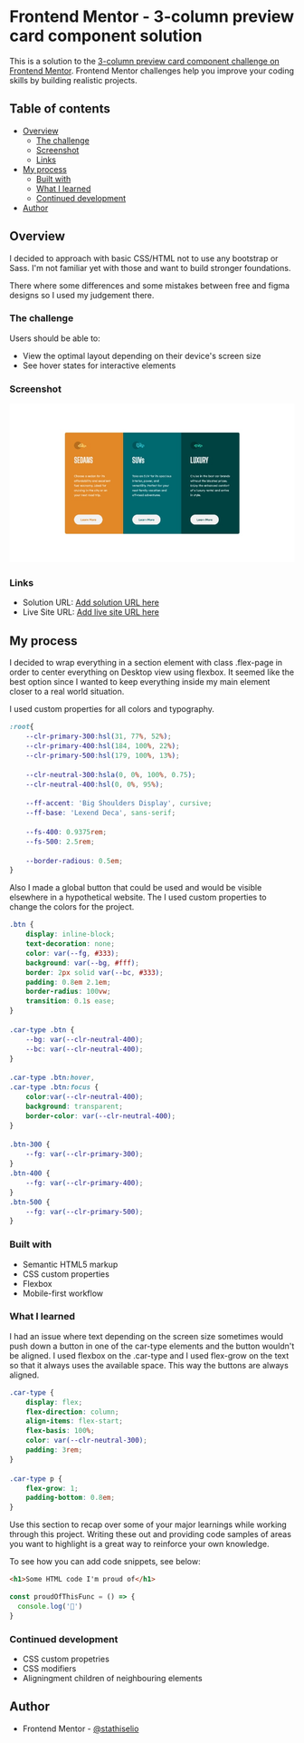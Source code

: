 # Frontend Mentor - 3-column preview card component solution

This is a solution to the [3-column preview card component challenge on Frontend Mentor](https://www.frontendmentor.io/challenges/3column-preview-card-component-pH92eAR2-). Frontend Mentor challenges help you improve your coding skills by building realistic projects. 

## Table of contents

- [Overview](#overview)
  - [The challenge](#the-challenge)
  - [Screenshot](#screenshot)
  - [Links](#links)
- [My process](#my-process)
  - [Built with](#built-with)
  - [What I learned](#what-i-learned)
  - [Continued development](#continued-development)
- [Author](#author)

## Overview

I decided to approach with basic CSS/HTML not to use any bootstrap or Sass. I'm not familiar yet with those and want to build stronger foundations.

There where some differences and some mistakes between free and figma designs so I used my judgement there.

### The challenge

Users should be able to:

- View the optimal layout depending on their device's screen size
- See hover states for interactive elements

### Screenshot

![](./solution-screenshot.jpg)

### Links

- Solution URL: [Add solution URL here](https://your-solution-url.com)
- Live Site URL: [Add live site URL here](https://your-live-site-url.com)

## My process

I decided to wrap everything in a section element with class .flex-page in order to center everything on Desktop view using flexbox. It seemed like the best option since I wanted to keep everything inside my main element closer to a real world situation.

I used custom properties for all colors and typography.

```css
:root{
    --clr-primary-300:hsl(31, 77%, 52%);
    --clr-primary-400:hsl(184, 100%, 22%);
    --clr-primary-500:hsl(179, 100%, 13%);

    --clr-neutral-300:hsla(0, 0%, 100%, 0.75);
    --clr-neutral-400:hsl(0, 0%, 95%);

    --ff-accent: 'Big Shoulders Display', cursive;
    --ff-base: 'Lexend Deca', sans-serif;

    --fs-400: 0.9375rem;
    --fs-500: 2.5rem;

    --border-radious: 0.5em;
}
```

Also I made a global button that could be used and would be visible elsewhere in a hypothetical website. The I used custom properties to change the colors for the project.

```css
.btn {
    display: inline-block;
    text-decoration: none;
    color: var(--fg, #333);
    background: var(--bg, #fff);
    border: 2px solid var(--bc, #333);
    padding: 0.8em 2.1em;
    border-radius: 100vw;
    transition: 0.1s ease;
}

.car-type .btn {
    --bg: var(--clr-neutral-400);
    --bc: var(--clr-neutral-400);
}

.car-type .btn:hover,
.car-type .btn:focus {
    color:var(--clr-neutral-400);
    background: transparent;
    border-color: var(--clr-neutral-400);
}

.btn-300 {
    --fg: var(--clr-primary-300);
}
.btn-400 {
    --fg: var(--clr-primary-400);
}
.btn-500 {
    --fg: var(--clr-primary-500);
}
```

### Built with

- Semantic HTML5 markup
- CSS custom properties
- Flexbox
- Mobile-first workflow


### What I learned

I had an issue where text depending on the screen size sometimes would push down a button in one of the car-type elements and the button wouldn't be aligned. I used flexbox on the .car-type and I used flex-grow on the text so that it always uses the available space. This way the buttons are always aligned.

```css
.car-type {
    display: flex;
    flex-direction: column;
    align-items: flex-start;
    flex-basis: 100%;
    color: var(--clr-neutral-300);
    padding: 3rem;
}

.car-type p {
    flex-grow: 1;
    padding-bottom: 0.8em;
}
```

Use this section to recap over some of your major learnings while working through this project. Writing these out and providing code samples of areas you want to highlight is a great way to reinforce your own knowledge.

To see how you can add code snippets, see below:

```html
<h1>Some HTML code I'm proud of</h1>
```

```js
const proudOfThisFunc = () => {
  console.log('🎉')
}
```

### Continued development

- CSS custom propetries
- CSS modifiers
- Aligningment children of neighbouring elements


## Author

- Frontend Mentor - [@stathiselio](https://www.frontendmentor.io/profile/stathiselio)

